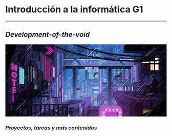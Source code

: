 # Introducción a la informática G1
_ _ _
## _Development-of-the-void_

![Development-of-the-void](https://github.com/VOIDX66/Development-of-the-void/blob/master/giphy.gif)

### ***Proyectos, tareas y más contenidos***


     

